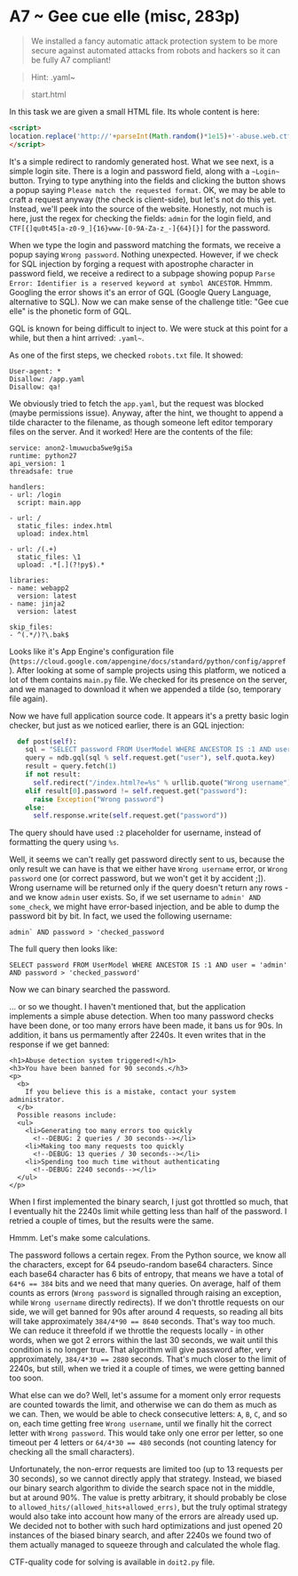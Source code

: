 # A7 ~ Gee cue elle (misc, 283p)

> We installed a fancy automatic attack protection system to be more secure against automated attacks from robots and hackers so it can be fully A7 compliant!

> Hint: .yaml~

> start.html

In this task we are given a small HTML file. Its whole content is here:
```html
<script>
location.replace('http://'+parseInt(Math.random()*1e15)+'-abuse.web.ctfcompetition.com/login');
</script>
```

It's a simple redirect to randomly generated host. What we see next, is a simple login site. 
There is a login and password
field, along with a `~Login~` button. Trying to type anything into the fields and clicking the
button shows a popup saying `Please match the requested format`. OK, we may be able to craft a
request anyway (the check is client-side), but let's not do this yet. Instead, we'll peek
into the source of the website. Honestly, not much is here, just the regex for checking the 
fields: `admin` for the login field, and `CTF[{]qu0t45[a-z0-9_]{16}www-[0-9A-Za-z_-]{64}[}]` for
the password.

When we type the login and password matching the formats, we receive a popup saying 
`Wrong password`. Nothing unexpected. However, if we check for SQL injection by forging a 
request with apostrophe character in password field, we receive a redirect to a subpage
showing popup 
`Parse Error: Identifier is a reserved keyword at symbol ANCESTOR`.
Hmmm. Googling the error shows it's an error of GQL (Google Query Language, alternative to SQL).
Now we can make sense of the challenge title: "Gee cue elle" is the phonetic form of GQL.

GQL is known for being difficult to inject to. We were stuck at this point for a while, but 
then a hint arrived: `.yaml~`.

As one of the first steps, we checked `robots.txt` file. It showed:
```
User-agent: *
Disallow: /app.yaml
Disallow: qa!
```
We obviously tried to fetch the `app.yaml`, but the request was blocked (maybe permissions 
issue). Anyway, after the hint, we thought to append a tilde character to the filename, as 
though someone left editor temporary files on the server. And it worked! Here are the contents
of the file:
```
service: anon2-lmuwucba5we9gi5a
runtime: python27
api_version: 1
threadsafe: true

handlers:
- url: /login
  script: main.app

- url: /
  static_files: index.html
  upload: index.html

- url: /(.+)
  static_files: \1
  upload: .*[.](?!py$).*

libraries:
- name: webapp2
  version: latest
- name: jinja2
  version: latest

skip_files:
- ^(.*/)?\.bak$
```

Looks like it's App Engine's configuration file 
(`https://cloud.google.com/appengine/docs/standard/python/config/appref`).
After looking at some of sample projects using this platform, we noticed a lot of them contains
`main.py` file. We checked for its presence on the server, and we managed to download it
when we appended a tilde (so, temporary file again).

Now we have full application source code. It appears it's a pretty basic login checker,
but just as we noticed earlier, there is an GQL injection:
```python
  def post(self):
    sql = "SELECT password FROM UserModel WHERE ANCESTOR IS :1 AND user = '%s'"
    query = ndb.gql(sql % self.request.get("user"), self.quota.key)
    result = query.fetch(1)
    if not result:
      self.redirect("/index.html?e=%s" % urllib.quote("Wrong username"))
    elif result[0].password != self.request.get("password"):
      raise Exception("Wrong password")
    else:
      self.response.write(self.request.get("password"))
```
The query should have used `:2` placeholder for username, instead of formatting the query
using `%s`. 

Well, it seems we can't really get password directly sent to us, because the only result
we can have is that we either have `Wrong username` error, or `Wrong password` one (or
correct password, but we won't get it by accident ;]). Wrong username will be returned only
if the query doesn't return any rows - and we know `admin` user exists. So, if we set
username to `admin' AND some_check`, we might have error-based injection, and be able to 
dump the password bit by bit. In fact, we used the following username:
```
admin` AND password > 'checked_password
```
The full query then looks like:
```
SELECT password FROM UserModel WHERE ANCESTOR IS :1 AND user = 'admin' AND password > 'checked_password'
```
Now we can binary searched the password.


... or so we thought. I haven't mentioned that, but the application implements a simple
abuse detection. When too many password checks have been done, or too many errors have 
been made, it bans us for 90s. In addition, it bans us permamently after 2240s. It even 
writes that in the response if we get banned:
```
<h1>Abuse detection system triggered!</h1>
<h3>You have been banned for 90 seconds.</h3>
<p>
  <b>
    If you believe this is a mistake, contact your system administrator.
  </b>
  Possible reasons include:
  <ul>
    <li>Generating too many errors too quickly
      <!--DEBUG: 2 queries / 30 seconds--></li>
    <li>Making too many requests too quickly
      <!--DEBUG: 13 queries / 30 seconds--></li>
    <li>Spending too much time without authenticating
      <!--DEBUG: 2240 seconds--></li>
  </ul>
</p>
```

When I first implemented the binary search, I just got throttled so much, that I eventually
hit the 2240s limit while getting less than half of the password. I retried a couple of times,
but the results were the same.

Hmmm. Let's make some calculations.

The password follows a certain regex. From the Python source, we know all the characters,
except for 64 pseudo-random base64 characters. Since each base64 character has 6 bits of
entropy, that means we have a total of `64*6 == 384` bits and we need that many queries.
On average, half of them counts as errors (`Wrong password` is signalled through raising
an exception, while `Wrong username` directly redirects). If we don't throttle requests
on our side, we will get banned for 90s after around 4 requests, so reading all bits will
take approximately `384/4*90 == 8640` seconds. That's way too much. We can reduce it
threefold if we throttle the requests locally - in other words, when we got 2 errors within
the last 30 seconds, we wait until this condition is no longer true. That algorithm
will give password after, very approximately, `384/4*30 == 2880` seconds. That's much
closer to the limit of 2240s, but still, when we tried it a couple of times, we were
getting banned too soon. 

What else can we do? Well, let's assume for a moment only error requests are counted towards
the limit, and otherwise we can do them as much as we can. Then, we would be able to check
consecutive letters: `A`, `B`, `C`, and so on, each time getting free `Wrong username`,
until we finally hit the correct letter with `Wrong password`. This would take only one
error per letter, so one timeout per 4 letters or `64/4*30 == 480` seconds (not
counting latency for checking all the small characters). 

Unfortunately, the non-error requests are limited too (up to 13 requests per 30 seconds),
so we cannot directly apply that strategy. Instead, we biased our binary search algorithm
to divide the search space not in the middle, but at around 90%. The value is pretty arbitrary,
it should probably be close to `allowed_hits/(allowed_hits+allowed_errs)`, but the truly
optimal strategy would also take into account how many of the errors are already used up.
We decided not to bother with such hard optimizations and just opened 20 instances of the
biased binary search, and after 2240s we found two of them actually managed to squeeze
through and calculated the whole flag.

CTF-quality code for solving is available in `doit2.py` file. 
